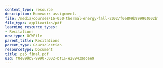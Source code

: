 ```yaml
---
content_type: resource
description: Homework assignment.
file: /media/courses/16-050-thermal-energy-fall-2002/f0e899b999903002bf1ae28943ddcee9_ps5_final.pdf
file_type: application/pdf
learning_resource_types:
- Recitations
ocw_type: OCWFile
parent_title: Recitations
parent_type: CourseSection
resourcetype: Document
title: ps5_final.pdf
uid: f0e899b9-9990-3002-bf1a-e28943ddcee9
---
```

